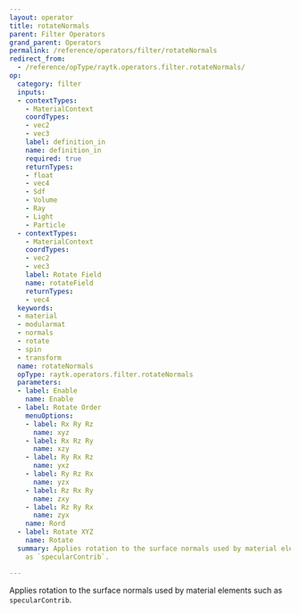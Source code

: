```yaml
---
layout: operator
title: rotateNormals
parent: Filter Operators
grand_parent: Operators
permalink: /reference/operators/filter/rotateNormals
redirect_from:
  - /reference/opType/raytk.operators.filter.rotateNormals/
op:
  category: filter
  inputs:
  - contextTypes:
    - MaterialContext
    coordTypes:
    - vec2
    - vec3
    label: definition_in
    name: definition_in
    required: true
    returnTypes:
    - float
    - vec4
    - Sdf
    - Volume
    - Ray
    - Light
    - Particle
  - contextTypes:
    - MaterialContext
    coordTypes:
    - vec2
    - vec3
    label: Rotate Field
    name: rotateField
    returnTypes:
    - vec4
  keywords:
  - material
  - modularmat
  - normals
  - rotate
  - spin
  - transform
  name: rotateNormals
  opType: raytk.operators.filter.rotateNormals
  parameters:
  - label: Enable
    name: Enable
  - label: Rotate Order
    menuOptions:
    - label: Rx Ry Rz
      name: xyz
    - label: Rx Rz Ry
      name: xzy
    - label: Ry Rx Rz
      name: yxz
    - label: Ry Rz Rx
      name: yzx
    - label: Rz Rx Ry
      name: zxy
    - label: Rz Ry Rx
      name: zyx
    name: Rord
  - label: Rotate XYZ
    name: Rotate
  summary: Applies rotation to the surface normals used by material elements such
    as `specularContrib`.

---
```



Applies rotation to the surface normals used by material elements such as `specularContrib`.